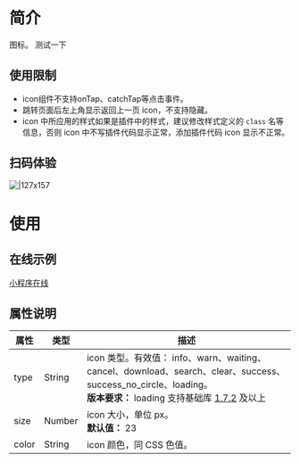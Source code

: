 
# 简介
图标。
测试一下
## 使用限制
- icon组件不支持onTap、catchTap等点击事件。
- 跳转页面后左上角显示返回上一页 icon，不支持隐藏。
- icon 中所应用的样式如果是插件中的样式，建议修改样式定义的 `class` 名等信息，否则 icon 中不写插件代码显示正常，添加插件代码 icon 显示不正常。

##  扫码体验
![|127x157](https://gw.alipayobjects.com/zos/skylark-tools/public/files/7380714f62c709478a9a507f9ff8450d.png#align=left&display=inline&height=157&margin=%5Bobject%20Object%5D&originHeight=157&originWidth=127&status=done&style=none&width=127)

# 使用

## 在线示例

[小程序在线](https://opendocs.alipay.com/openbox/mini/opendocs/basic-component?view=preview&defaultPage=pages/icon/index&defaultOpenedFiles=pages/icon/index&theme=light) 

## 属性说明
| **属性** | **类型** | **描述** |
| --- | --- | --- |
| type | String | icon 类型。有效值： info、warn、waiting、cancel、download、search、clear、success、success_no_circle、loading。<br />**版本要求：** loading 支持基础库 [1.7.2](/mini/framework/compatibility) 及以上 |
| size | Number | icon 大小，单位 px。<br />**默认值：** 23 |
| color | String | icon 颜色，同 CSS 色值。 |

